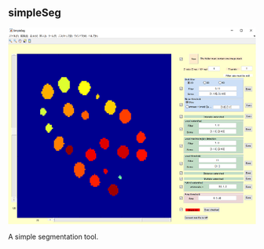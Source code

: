 ## simpleSeg

<p>
  <img height="400px" src="/Picture/example.png">
</p>

A simple segmentation tool.
